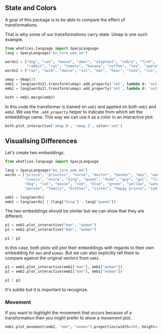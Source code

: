 <script src="https://cdn.jsdelivr.net/npm/vega@5.10.0"></script>
<script src="https://cdn.jsdelivr.net/npm/vega-lite@4.6.0"></script>
<script src="https://cdn.jsdelivr.net/npm/vega-embed@6.3.2"></script>

## State and Colors

A goal of this package is to be able to compare the effect of transformations.

That is why some of our transformations carry state. Umap is one such example.

```python
from whatlies.language import SpacyLanguage
lang = SpacyLanguage('en_core_web_sm')

words1 = ["dog", "cat", "mouse", "deer", "elephant", "zebra", "fish",
          "rabbit", "rat", "tomato", "banana", "coffee", "tea", "apple", "union"]
words2 = ["run", "swim", "dance", "sit", "eat", "hear", "look", "run", "stand"]

umap = Umap(2)
emb1 = lang[words1].transform(umap).add_property('set', lambda d: 'set-one')
emb2 = lang[words2].transform(umap).add_property('set', lambda d: 'set-two')

both = emb1.merge(emb2)
```

In this code the transformer is trained on `emb1` and applied on both `emb1` and `emb2`.
We use the `.add_property` helper to indicate from which set the embeddings came.
This way we can use it as a color in an interactive plot.

```python
both.plot_interactive('umap_0', 'umap_1', color='set')
```

<div id="vis1"></div>

<script>
fetch('colors.json')
.then(res => res.json())
.then((out) => {
  vegaEmbed('#vis1', out);
})
.catch(err => { throw err });
</script>

## Visualising Differences

Let's create two embeddings.

```python
from whatlies.language import SpacyLanguage

lang = SpacyLanguage("en_core_web_md")
words = ["prince", "princess", "nurse", "doctor", "banker", "man", "woman",
         "cousin", "neice", "king", "queen", "dude", "guy", "gal", "fire",
         "dog", "cat", "mouse", "red", "blue", "green", "yellow", "water",
         "person", "family", "brother", "sister", "happy prince", "sad prince"]

emb1 = lang[words]
emb2 = lang[words] | (lang["king"] - lang["queen"])
```

The two embeddings should be similar but we can show that they are different.

```python
p1 = emb1.plot_interactive("man", "woman")
p2 = emb2.plot_interactive("man", "woman")

p1 | p2
```

<div id="vis2"></div>

<script>
fetch('two-groups-one.json')
.then(res => res.json())
.then((out) => {
  vegaEmbed('#vis2', out);
})
.catch(err => { throw err });
</script>

In this case, both plots will plot their embeddings with regards
to their own embedding for `man` and `woman`. But we can also
explicitly tell them to compare against the original vectors
from `emb1`.

```python
p1 = emb1.plot_interactive(emb1["man"], emb1["woman"])
p2 = emb2.plot_interactive(emb1["man"], emb1["woman"])

p1 | p2
```

<div id="vis3"></div>

<script>
fetch('two-groups-two.json')
.then(res => res.json())
.then((out) => {
  vegaEmbed('#vis3', out);
})
.catch(err => { throw err });
</script>

It's subtle but it is important to recognize.

### Movement

If you want to highlight the movement that occurs because of
a transformation then you might prefer to show a movement plot.

```python
emb1.plot_movement(emb2, "man", "woman").properties(width=600, height=450)
```

<div id="vis4"></div>

<script>
fetch('movement.json')
.then(res => res.json())
.then((out) => {
  vegaEmbed('#vis4', out);
})
.catch(err => { throw err });
</script>
